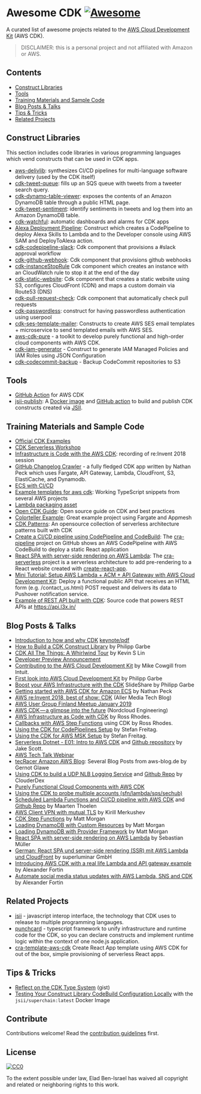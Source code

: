 # Awesome CDK [![Awesome](https://awesome.re/badge.svg)](https://awesome.re)

A curated list of awesome projects related to the [AWS Cloud Development Kit](https://github.com/awslabs/aws-cdk) (AWS CDK).

> DISCLAIMER: this is a personal project and not affiliated with Amazon or AWS.

## Contents

- [Construct Libraries](#construct-libraries)
- [Tools](#tools)
- [Training Materials and Sample Code](#training-materials-and-sample-code)
- [Blog Posts & Talks](#blog-posts--talks)
- [Tips & Tricks](#tips--tricks)
- [Related Projects](#related-projects)

## Construct Libraries

This section includes code libraries in various programming languages which vend constructs that can be used in CDK apps.

- [aws-delivlib](https://github.com/awslabs/aws-delivlib): synthesizes CI/CD pipelines for multi-language software delivery (used by the CDK itself)
- [cdk-tweet-queue](https://www.npmjs.com/package/cdk-tweet-queue): fills up an SQS queue with tweets from a tweeter search query.
- [cdk-dynamo-table-viewer](https://www.npmjs.com/package/cdk-dynamo-table-viewer): exposes the contents of an Amazon DynamoDB table through a public HTML page.
- [cdk-tweet-sentiment](https://www.npmjs.com/package/cdk-tweet-sentiment): identify sentiments in tweets and log them into an Amazon DynamoDB table.
- [cdk-watchful](https://github.com/eladb/cdk-watchful): automatic dashboards and alarms for CDK apps
- [Alexa Deployment Pipeline](https://github.com/taimos/cdk-constructs/tree/master/lib/alexa): Construct which creates a CodePipeline to deploy Alexa Skills to Lambda and to the Developer console using AWS SAM and DeployToAlexa action.
- [cdk-codepipeline-slack](https://github.com/cloudcomponents/cdk-components/blob/master/packages/cdk-codepipeline-slack): Cdk component that provisions a #slack approval workflow
- [cdk-github-webhook](https://github.com/cloudcomponents/cdk-components/blob/master/packages/cdk-github-webhook): Cdk component that provisions github webhooks
- [cdk-instanceStopRule](https://github.com/tecracer/cdk-constructs/tree/master/packages/cdk-instanceStopRule) Cdk component which creates an instance with an CloudWatch rule to stop it at the end of the day
- [cdk-static-website](https://github.com/cloudcomponents/cdk-components/blob/master/packages/cdk-static-website): Cdk component that creates a static website using S3, configures CloudFront (CDN) and maps a custom domain via Route53 (DNS)
- [cdk-pull-request-check](https://github.com/cloudcomponents/cdk-components/blob/master/packages/cdk-pull-request-check): Cdk component that automatically check pull requests
- [cdk-passwordless](https://github.com/farminf/aws-cdk-passwordless): construct for having passwordless authentication using userpool
- [cdk-ses-template-mailer](https://github.com/mkrn/cdk-ses-template-mailer): Constructs to create AWS SES email templates + microservice to send templated emails with AWS SES.
- [aws-cdk-pure](https://github.com/fogfish/aws-cdk-pure) - a toolkit to develop purely functional and high-order cloud components with AWS CDK.
- [cdk-iam-generator](https://www.npmjs.com/package/cdk-iam-generator) - Construct to generate IAM Managed Policies and IAM Roles using JSON Configuration
- [cdk-codecommit-backup](https://github.com/cloudcomponents/cdk-components/tree/master/packages/cdk-codecommit-backup) - Backup CodeCommit repositories to S3

## Tools

- [GitHub Action](https://github.com/marketplace/actions/aws-cdk-action) for AWS CDK
- [jsii-publish](https://github.com/udondan/jsii-publish): A [Docker image](https://hub.docker.com/r/udondan/jsii-publish) and [GitHub action](https://github.com/marketplace/actions/jsii-publish) to build and publish CDK constructs created via [JSII](https://github.com/aws/jsii).

## Training Materials and Sample Code

- [Official CDK Examples](https://github.com/aws-samples/aws-cdk-examples)
- [CDK Serverless Workshop](https://cdkworkshop.com/)
- [Infrastructure is Code with the AWS CDK](https://youtu.be/Lh-kVC2r2AU): recording of re:Invent 2018 session
- [GitHub Changelog Crawler](https://github.com/aws-samples/aws-cdk-changelogs-demo) - a fully fledged CDK app written by Nathan Peck which uses Fargate, API Gateway, Lambda, CloudFront, S3, ElastiCache, and Dynamodb.
- [ECS with CI/CD](https://github.com/rix0rrr/cdk-ecs-demo)
- [Example templates for aws cdk](https://github.com/tecracer/cdk-templates): Working TypeScript snippets from several AWS projects
- [Lambda packaging asset](https://gitlab.com/josef.stach/aws-cdk-lambda-asset)
- [Open CDK Guide](https://github.com/kevinslin/open-cdk): Open source guide on CDK and best practices
- [Colorteller Example](https://github.com/denmat/colorteller-aws-cdk): Great example project using Fargate and Appmesh
- [CDK Patterns](https://github.com/cdk-patterns/serverless): An opensource collection of serverless architecture patterns built with CDK
- [Create a CI/CD pipeline using CodePipeline and CodeBuild](https://sbstjn.com/deploy-react-cra-with-cdk-codepipeline-and-codebuild.html): The [cra-pipeline](https://github.com/sbstjn/cra-pipeline) project on GitHub shows an AWS CodePipeline with AWS CodeBuild to deploy a static React application
- [React SPA with server-side rendering on AWS Lambda](https://sbstjn.com/serverless-create-react-app-server-side-rendering-ssr-lamda.html): The [cra-serverless](https://github.com/sbstjn/cra-serverless) project is a serverless architecture to add pre-rendering to a React website created with [create-react-app](https://create-react-app.dev). 
- [Mini Tutorial: Setup AWS Lambda + ACM + API Gateway with AWS Cloud Development Kit](https://github.com/shaftoe/api-gateway-lambda-cdk-example): Deploy a functional public API that receives an HTML form (e.g. /contact_us.html) POST request and delivers its data to Pushover notification service.
- [Example of REST API built with CDK](https://github.com/shaftoe/api-l3x-in): Source code that powers REST APIs at https://api.l3x.in/

## Blog Posts & Talks

- [Introduction to how and why CDK](https://www.slideshare.net/ranguard/aws-cdk-introduction-191140240) [keynote/pdf](https://github.com/ranguard/cdk-talk-examples/tree/master/talk)
- [How to Build a CDK Construct Library](https://garbe.io/blog/2019/03/26/construct-your-own-cdk-construct-library/) by Philipp Garbe
- [CDK All The Things: A Whirlwind Tour](https://kevinslin.com/aws/cdk_all_the_things/) by Kevin S Lin
- [Developer Preview Announcement](https://aws.amazon.com/blogs/developer/aws-cdk-developer-preview/)
- [Contributing to the AWS Cloud Development Kit](https://aws.amazon.com/blogs/developer/contributing-to-the-aws-cloud-development-kit/) by Mike Cowgill from Intuit.
- [First look into AWS Cloud Development Kit](https://garbe.io/blog/2018/08/17/first-look-into-cdk/) by Philipp Garbe
- [Boost your AWS Infrastructure with the CDK](https://www.slideshare.net/philippgarbe/boost-your-aws-infrastructure-with-cdk) SlideShare by Philipp Garbe
- [Getting started with AWS CDK for Amazon ECS](https://aws.amazon.com/blogs/compute/getting-started-with-the-aws-cloud-development-kit-for-amazon-ecs/) by Nathan Peck
- [AWS re:Invent 2018, best of show: CDK](https://medium.com/allermedia-techblog/aws-re-invent-2018-best-of-show-cloud-development-kit-cdk-ad1755561ade) (Aller Media Tech Blog)
- [AWS User Group Finland Meetup January 2019](https://youtu.be/IIiIoMGTJec)
- [AWS CDK — a glimpse into the future](https://medium.com/nordcloud-engineering/aws-cdk-a-glimpse-into-the-future-90db660f8a89) (Nordcloud Engineering)
- [AWS Infrastructure as Code with CDK](https://medium.com/avmconsulting-blog/aws-infrastructure-as-code-with-cdk-1d6fa013ce7d) by Ross Rhodes.
- [Callbacks with AWS Step Functions](https://medium.com/swlh/callbacks-with-aws-step-functions-a3dde1bc7203) using CDK by Ross Rhodes.
- [Using the CDK for CodePipelines Setup](https://www.stefreitag.de/wp/2019/03/07/using-aws-cdk-for-code-pipeline-setup/) by Stefan Freitag.
- [Using the CDK for AWS MSK Setup](https://www.stefreitag.de/wp/2019/08/31/paths-are-made-by-walking-or-how-aws-cdk-and-msk-work-together/) by Stefan Freitag.
- [Serverless Dotnet - E01: Intro to AWS CDK](https://www.youtube.com/watch?v=c9UXHPX6-Ns&list=PLbuD6VMxPZScqUXKm2QAc_InCGdP6jKJy) and [Github repository](https://github.com/jakejscott/aws-cdk-phone-verify-api) by Jake Scott.
- [AWS Tech Talk Webinar](https://www.youtube.com/watch?v=ZWCvNFUN-sU)
- [tecRacer Amazon AWS Blog](https://aws-blog.de/tags/cdk.html): Several Blog Posts from aws-blog.de by Gernot Glawe
- [Using CDK to build a UDP NLB Logging Service](https://youtu.be/dXTEVp0ATzo) and [Github Repo](https://github.com/ClouderDex/CDK-UDP-NLB-Demo) by ClouderDex
- [Purely Functional Cloud Components with AWS CDK](https://i.am.fog.fish/2019/08/23/purely-functional-cloud-with-aws-cdk.html)
- [Using the CDK to probe multiple accounts (sfn/lambda/sqs/sechub)](https://fudless.xyz/aws/seedecay/)
- [Scheduled Lambda Functions and CI/CD pipeline with AWS CDK](https://medium.com/hatchsoftware/using-the-aws-cdk-to-build-scheduled-lambda-functions-13eb1674586e) and [Github Repo](https://github.com/HatchSoftware/automatic-aws-db-shutdown-cdk) by Maarten Thoelen
- [AWS Client VPN with mutual TLS](https://lanwen.ru/posts/aws-client-vpn/) by Kirill Merkushev
- [CDK Step Functions](https://dev.to/elthrasher/exploring-aws-cdk-step-functions-1d1e) by Matt Morgan
- [Loading DynamoDB with Custom Resources](https://dev.to/elthrasher/exploring-aws-cdk-loading-dynamodb-with-custom-resources-jlf) by Matt Morgan
- [Loading DynamoDB with Provider Framework](https://dev.to/elthrasher/exploring-aws-cdk-a-million-a-minute-dynamodb-and-providerframework-e92) by Matt Morgan
- [React SPA with server-side rendering on AWS Lambda](https://sbstjn.com/serverless-create-react-app-server-side-rendering-ssr-lamda.html) by Sebastian Müller
- [German: React SPA und server-side rendering (SSR) mit AWS Lambda und CloudFront](https://superluminar.io/2020/02/07/react-spa-und-server-side-rendering-ssr-mit-aws-lambda-cloudfront-und-dem-cdk/) by superluminar GmbH
- [Introducing AWS CDK with a real life Lambda and API gateway example](https://a.l3x.in/2020/02/04/migrating-from-terraform-to-cdk.html) by Alexander Fortin
- [Automate social media status updates with AWS Lambda, SNS and CDK](https://a.l3x.in/2020/02/17/serverless-publish-to-multiple-social-media.html) by Alexander Fortin

## Related Projects

- [jsii](https://github.com/awslabs/jsii) - javascript interop interface, the technology that CDK uses to release to multiple programming langauges.
- [punchcard](https://github.com/punchcard/punchcard) - typescript framework to unify infrastructure and runtime code for the CDK, so you can declare constructs and implement runtime logic within the context of one node.js application.
- [cra-template-aws-cdk](https://github.com/luisfarzati/rnbw-aws-cdk/tree/master/packages/cra-template-aws-cdk) Create React App template using AWS CDK for out of the box, simple provisioning of serverless React apps.

## Tips & Tricks

- [Reflect on the CDK Type System](https://gist.github.com/eladb/68a009cf9c953b04a637bac5c40afdbc) (gist)
- [Testing Your Construct Library CodeBuild Configuration Locally](https://github.com/aws/aws-codebuild-docker-images/tree/master/local_builds) with the `jsii/superchain:latest` Docker Image

## Contribute

Contributions welcome! Read the [contribution guidelines](contributing.md) first.


## License

[![CC0](http://mirrors.creativecommons.org/presskit/buttons/88x31/svg/cc-zero.svg)](http://creativecommons.org/publicdomain/zero/1.0)

To the extent possible under law, Elad Ben-Israel has waived all copyright and
related or neighboring rights to this work.

